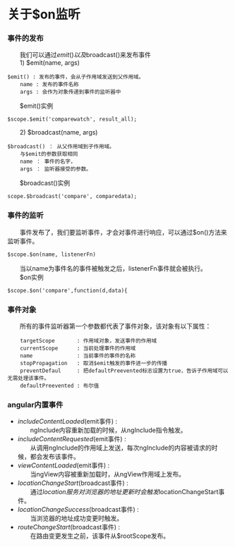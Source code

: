 # 关于$on监听

### 事件的发布
&#8194;&#8194;&#8194;&#8194;我们可以通过$emit()以及$broadcast()来发布事件   
&#8194;&#8194;&#8194;&#8194;1) $emit(name, args)  
```
$emit() : 发布的事件，会从子作用域发送到父作用域。  
    name : 发布的事件名称   
    args : 会作为对象传递到事件的监听器中   
 ```
&#8194;&#8194;&#8194;&#8194;$emit()实例

    $scope.$emit('comparewatch', result_all);

&#8194;&#8194;&#8194;&#8194;2) $broadcast(name, args)   
```
$broadcast() ： 从父作用域到子作用域。
    与$emit的参数获取相同
    name ： 事件的名字，
    args ： 监听器接受的参数。
```

&#8194;&#8194;&#8194;&#8194;$broadcast()实例   

    scope.$broadcast('compare', comparedata);

### 事件的监听
&#8194;&#8194;&#8194;&#8194;事件发布了，我们要监听事件，才会对事件进行响应，可以通过$on()方法来监听事件。
   
    $scope.$on(name, listenerFn)
      
&#8194;&#8194;&#8194;&#8194;当以name为事件名的事件被触发之后，listenerFn事件就会被执行。   
&#8194;&#8194;&#8194;&#8194;$on实例

    $scope.$on('compare',function(d,data){

### 事件对象
&#8194;&#8194;&#8194;&#8194;所有的事件监听器第一个参数都代表了事件对象，该对象有以下属性：   
```
    targetScope       : 作用域对象，发送事件的作用域    
    currentScope      : 当前处理事件的作用域    
    name              : 当前事件的事件的名称    
    stopPropagation   : 取消$emit触发的事件进一步的传播    
    preventDefaul     : 把defaultPreevented标志设置为true，告诉子作用域可以无需处理该事件。    
    defaultPreevented : 布尔值
```

### angular内置事件   
- $includeContentLoaded($emit事件) :    
&#8194;&#8194;&#8194;&#8194;ngInclude内容重新加载的时候，从ngInclude指令触发。   
- $includeContentRequested($emit事件) :   
&#8194;&#8194;&#8194;&#8194;从调用ngInclude的作用域上发送，每次ngInclude的内容被请求的时候，都会发布该事件。   
- $viewContentLoaded($emit事件) :    
&#8194;&#8194;&#8194;&#8194;当ngView内容被重新加载时，从ngView作用域上发布。   
- $locationChangeStart($broadcast事件) :    
&#8194;&#8194;&#8194;&#8194;通过$location服务对浏览器的地址更新时会触发$locationChangeStart事件。   
- $locationChangeSuccess($broadcast事件) :    
&#8194;&#8194;&#8194;&#8194;当浏览器的地址成功变更时触发。   
- $routeChangeStart($broadcast事件) :   
&#8194;&#8194;&#8194;&#8194;在路由变更发生之前，该事件从$rootScope发布。
